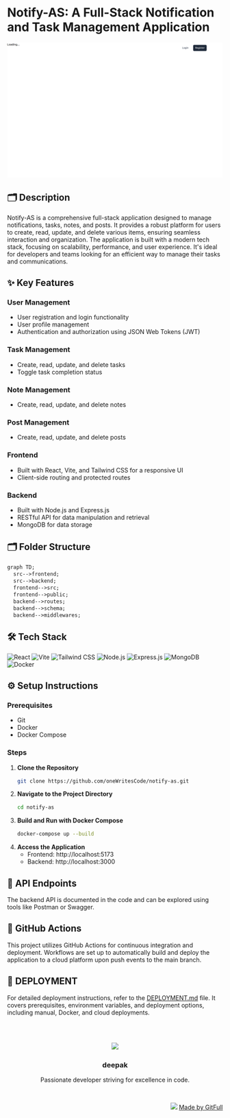 # Notify-AS: A Full-Stack Notification and Task Management Application
![thumbnail](./public/assets/landingPage-97aea35d-691a-445a-8bee-0705f98797de)

## 🗂️ Description

Notify-AS is a comprehensive full-stack application designed to manage notifications, tasks, notes, and posts. It provides a robust platform for users to create, read, update, and delete various items, ensuring seamless interaction and organization. The application is built with a modern tech stack, focusing on scalability, performance, and user experience. It's ideal for developers and teams looking for an efficient way to manage their tasks and communications.

## ✨ Key Features

### **User Management**
- User registration and login functionality
- User profile management
- Authentication and authorization using JSON Web Tokens (JWT)

### **Task Management**
- Create, read, update, and delete tasks
- Toggle task completion status

### **Note Management**
- Create, read, update, and delete notes

### **Post Management**
- Create, read, update, and delete posts

### **Frontend**
- Built with React, Vite, and Tailwind CSS for a responsive UI
- Client-side routing and protected routes

### **Backend**
- Built with Node.js and Express.js
- RESTful API for data manipulation and retrieval
- MongoDB for data storage

## 🗂️ Folder Structure

```mermaid
graph TD;
  src-->frontend;
  src-->backend;
  frontend-->src;
  frontend-->public;
  backend-->routes;
  backend-->schema;
  backend-->middlewares;
```

## 🛠️ Tech Stack

![React](https://img.shields.io/badge/React-61DAFB?logo=react&logoColor=white&style=for-the-badge)
![Vite](https://img.shields.io/badge/Vite-646CBD?logo=vite&logoColor=white&style=for-the-badge)
![Tailwind CSS](https://img.shields.io/badge/Tailwind_CSS-06B6D4?logo=tailwindcss&logoColor=white&style=for-the-badge)
![Node.js](https://img.shields.io/badge/Node.js-339933?logo=node.js&logoColor=white&style=for-the-badge)
![Express.js](https://img.shields.io/badge/Express.js-000000?logo=express&logoColor=white&style=for-the-badge)
![MongoDB](https://img.shields.io/badge/MongoDB-4EA94B?logo=mongodb&logoColor=white&style=for-the-badge)
![Docker](https://img.shields.io/badge/Docker-2496ED?logo=docker&logoColor=white&style=for-the-badge)

## ⚙️ Setup Instructions

### Prerequisites
- Git
- Docker
- Docker Compose

### Steps
1. **Clone the Repository**
   ```bash
   git clone https://github.com/oneWritesCode/notify-as.git
   ```
2. **Navigate to the Project Directory**
   ```bash
   cd notify-as
   ```
3. **Build and Run with Docker Compose**
   ```bash
   docker-compose up --build
   ```
4. **Access the Application**
   - Frontend: http://localhost:5173
   - Backend: http://localhost:3000

## 📁 API Endpoints

The backend API is documented in the code and can be explored using tools like Postman or Swagger.

## 🚀 GitHub Actions

This project utilizes GitHub Actions for continuous integration and deployment. Workflows are set up to automatically build and deploy the application to a cloud platform upon push events to the main branch.

## 📝 DEPLOYMENT

For detailed deployment instructions, refer to the [DEPLOYMENT.md](DEPLOYMENT.md) file. It covers prerequisites, environment variables, and deployment options, including manual, Docker, and cloud deployments.



<br><br>
<div align="center">
<img src="https://avatars.githubusercontent.com/u/181527661?v=4" width="120" />
<h3>deepak</h3>
<p>Passionate developer striving for excellence in code.</p>
</div>
<br>
<p align="right">
<img src="https://gitfull.vercel.app/appLogo.png" width="20"/>  <a href="https://gitfull.vercel.app">Made by GitFull</a>
</p>
    